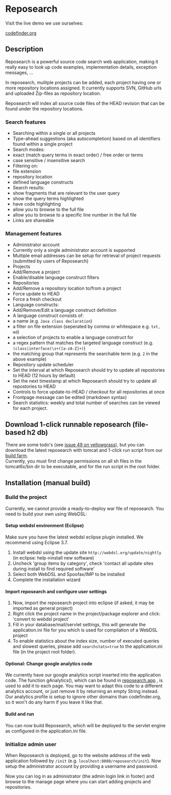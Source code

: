 # Reposearch #

Visit the live demo we use ourselves:

[codefinder.org](http://www.codefinder.org)

## Description ##

Reposearch is a powerful source code search web application, making it really easy to look up code examples, implementation details, exception messages, ...

In reposearch, mulitple projects can be added, each project having one or more repository locations assigned. It currently supports SVN, GitHub urls and uploaded Zip-files as repository location.

Reposearch will index all source code files of the HEAD revision that can be found under the repository locations.

### Search features ###

 - Searching within a single or all projects
 - Type-ahead suggestions (aka autocompletion) based on all identifiers found within a single project
 - Search modes:
  - exact (match query terms in exact order) / free order or terms
  - case sensitive / insensitive search
 - Filtering on:
  - file extension
  - repository location
  - defined language constructs
 - Search results:
  - show fragments that are relevant to the user query
  - show the query terms highlighted
  - have code highlighting
  - allow you to browse to the full file
  - allow you to browse to a specific line number in the full file
 - Links are shareable

### Management features ###
 - Administrator account
  - Currently only a single administrator account is supported
  - Multiple email addresses can be setup for retrieval of project requests (submitted by users of Reposearch)
 - Projects
  - Add/Remove a project
  - Enable/disable language construct filters
 - Repositories
  - Add/Remove a repository location to/from a project
  - Force update to HEAD
  - Force a fresh checkout 
 - Language constructs:
  - Add/Remove/Edit a language construct definition
  - A language construct consists of:
   - a name (e.g. `Java class declaration`)
   - a filter on file extension (seperated by comma or whitespace e.g. `txt, md`)
   - a selection of projects to enable a language construct for
   - a regex pattern that matches the targeted language construct (e.g. `(class|interface)\s+([a-zA-Z]+)`)
   - the matching group that represents the searchable term (e.g. `2` in the above example)
 - Repository update scheduler
  - Set the interval at which Reposearch should try to update all repostories to HEAD (12 hours by default)
  - Set the next timestamp at which Reposearch should try to update all repostories to HEAD
  - Controls to force update-to-HEAD / checkout for all repositories at once
 - Frontpage message can be edited (markdown syntax)
 - Search statistics: weekly and total number of searches can be viewed for each project.

## Download 1-click runnable reposearch (file-based h2 db) ##
There are some todo's (see [issue 49 on yellowgrass](http://yellowgrass.org/issue/Reposearch/49)), but you can download the latest reposearch with tomcat and 1-click run script from our [build farm]( http://hydra.nixos.org/job/webdsl/reposearch-app/reposearch-app/latest/download/1/reposearch-app.zip).  
Currently, you must first change permissions on all sh files in the tomcat6x/bin dir to be executable, and for the run script in the root folder.


## Installation (manual build) ##

### Build the project ###
Currently, we cannot provide a ready-to-deploy war file of reposearch. You need to build your own using WebDSL:

#### Setup webdsl environment (Eclipse) ####
Make sure you have the latest webdsl eclipse plugin installed. We recommend using Eclipse 3.7.

 1. Install webdsl using the update site `http://webdsl.org/update/nightly` (in eclipse: help->install new software)
 2. Uncheck 'group items by category', check 'contact all update sites during install to find required software'
 3. Select both WebDSL and Spoofax/IMP to be installed
 4. Complete the installation wizard

#### Import reposearch and configure user settings ####
 1. Now, import the reposearch project into eclipse (if asked, it may be imported as general project)
 2. Right click the project name in the project/package explorer and click: 'convert to webdsl project'
 3. Fill in your database/mail/servlet settings, this will generate the application.ini file for you which is used for compilation of a WebDSL project
 4. To enable statistics about the index size, number of executed queries and slowest queries, please add `searchstats=true` to the application.ini file (in the project root folder).

#### Optional: Change google analytics code ####
We currently have our google analytics script inserted into the application code.
The function gAnalytics(), which can be found in [reposearch.app](https://github.com/webdsl/reposearch/blob/master/reposearch.app) , is used to add it to each page. You may want to adapt this code to a different analytics account, or just remove it by returning an empty String instead.
Our analytics profile is setup to ignore other domains than codefinder.org, so it won't do any harm if you leave it like that.

#### Build and run ####
You can now build Reposearch, which will be deployed to the servlet engine as configured in the application.ini file.

### Initialize admin user ###

When Reposearch is deployed, go to the website address of the web application followed by `/init` (e.g. `localhost:8080/reposearch/init`). Now setup the administrator account by providing a username and password.

Now you can log in as administrator (the admin login link in footer) and browse to the manage page where you can start adding projects and repositories.
